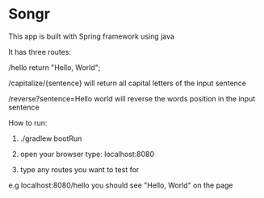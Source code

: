 # **Songr**


This app is built with Spring framework using java

It has three routes:

/hello                             return "Hello, World";


/capitalize/{sentence}              will return all capital letters of the input sentence


/reverse?sentence=Hello world      will reverse the words position in the input sentence


How to run:
1. ./gradlew bootRun

2. open your browser type: localhost:8080

3. type any routes you want to test for

  e.g localhost:8080/hello
      you should see "Hello, World" on the page
